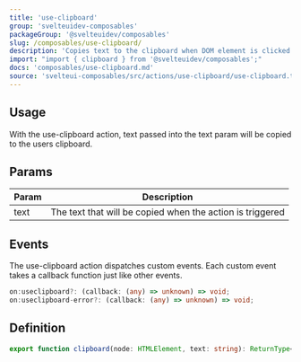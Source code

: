 ```yaml
---
title: 'use-clipboard'
group: 'svelteuidev-composables'
packageGroup: '@svelteuidev/composables'
slug: /composables/use-clipboard/
description: 'Copies text to the clipboard when DOM element is clicked'
import: "import { clipboard } from '@svelteuidev/composables';"
docs: 'composables/use-clipboard.md'
source: 'svelteui-composables/src/actions/use-clipboard/use-clipboard.ts'
---
```


<script lang='ts'>
    import { Demo, ComposableDemos } from '@svelteuidev/demos';
    import { Heading } from 'components';
</script>

<Heading />

## Usage

With the use-clipboard action, text passed into the text param will be copied to the users clipboard.

<Demo demo={ComposableDemos.useClipboardDemo.usage} />

## Params

| Param | Description                                               |
| ----- | --------------------------------------------------------- |
| text  | The text that will be copied when the action is triggered |

## Events

The use-clipboard action dispatches custom events. Each custom event takes a callback function just like other events.

```ts
on:useclipboard?: (callback: (any) => unknown) => void;
on:useclipboard-error?: (callback: (any) => unknown) => void;
```

## Definition

```ts
export function clipboard(node: HTMLElement, text: string): ReturnType<Action>;
```
